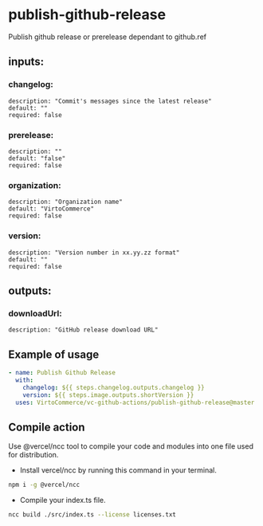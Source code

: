 # publish-github-release

Publish github release or prerelease dependant to github.ref

## inputs:

### changelog:

    description: "Commit's messages since the latest release"
    default: ""
    required: false

### prerelease:

    description: ""
    default: "false"
    required: false

### organization:

    description: "Organization name"
    default: "VirtoCommerce"
    required: false

### version:

    description: "Version number in xx.yy.zz format"
    default: ""
    required: false

## outputs:

### downloadUrl:

    description: "GitHub release download URL"

## Example of usage

```yml
- name: Publish Github Release
  with:
    changelog: ${{ steps.changelog.outputs.changelog }}
    version: ${{ steps.image.outputs.shortVersion }}
  uses: VirtoCommerce/vc-github-actions/publish-github-release@master
```

## Compile action

Use @vercel/ncc tool to compile your code and modules into one file used for distribution.

- Install vercel/ncc by running this command in your terminal.

```bash
npm i -g @vercel/ncc
```

- Compile your index.ts file.

```bash
ncc build ./src/index.ts --license licenses.txt
```
